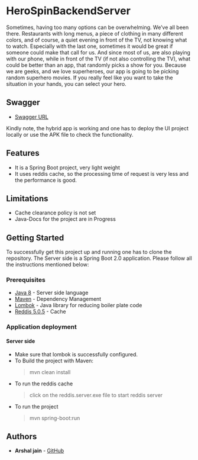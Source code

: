 # HeroSpinBackendServer

Sometimes, having too many options can be overwhelming. We’ve all been there. Restaurants with long menus, a piece of clothing in many different colors, and of course, a quiet evening in front of the TV, not knowing what to watch. Especially with the last one, sometimes it would be great if someone could make that call for us. And since most of us, are also playing with our phone, while in front of the TV (if not also controlling the TV), what could be better than an app, that randomly picks a show for you. Because we are geeks, and we love superheroes, our app is going to be picking random superhero movies. If you really feel like you want to take the situation in your hands, you can select your hero.

## Swagger

- [Swagger URL](https://herospindev.cfapps.io/swagger-ui.html#/ )


Kindly note, the hybrid app is working and one has to deploy the UI project locally or use the APK file to check the functionality. 
## Features
* It is a Spring Boot project, very light weight
* It uses reddis cache, so the processing time of request is very less and the performance is good.

## Limitations
* Cache clearance policy is not set
* Java-Docs for the project are in Progress

## Getting Started

To successfully get this project up and running one has to clone the repository. The Server side is a Spring Boot 2.0 application. Please follow all the instructions mentioned below:

### Prerequisites
* [Java 8](https://www.oracle.com/technetwork/java/javaee/downloads/jdk8-downloads-2133151.html) - Server side language
* [Maven](https://maven.apache.org/) - Dependency Management
* [Lombok](https://projectlombok.org/) - Java library for reducing boiler plate code
* [Reddis 5.0.5](https://redis.io/) - Cache

### Application deployment

#### Server side
* Make sure that lombok is successfully configured.
* To Build the project with Maven: 
  > mvn clean install
* To run the reddis cache
  > click on the reddis.server.exe file to start reddis server
* To run the project
  > mvn spring-boot:run

## Authors

* **Arshal jain** - [GitHub](https://github.com/ArshalJain260501992)

